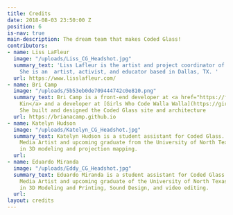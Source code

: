 ```yaml
---
title: Credits
date: 2018-08-03 23:50:00 Z
position: 6
is-nav: true
main-description: The dream team that makes Coded Glass!
contributors:
- name: Liss LaFleur
  image: "/uploads/Liss_CG_Headshot.jpg"
  summary_text: 'Liss Lafleur is the artist and project coordinator of Coded Glass.
    She is an  artist, activist, and educator based in Dallas, TX. '
  url: https://www.lisslafleur.com/
- name: Bri Camp
  image: "/uploads/5b53eb0de709444742c0e810.png"
  summary_text: Bri Camp is a front-end developer at <a href="https://fictivekin.com">Fictive
    Kin</a> and a developer at [Girls Who Code Walla Walla](https://girlswhocodeww.glitch.me/).
    She built and designed the Coded Glass site and architecture
  url: https://brianacamp.github.io
- name: Katelyn Hudson
  image: "/uploads/Katelyn_CG_Headshot.jpg"
  summary_text: Katelyn Hudson is a student assistant for Coded Glass. She is New
    Media Artist and upcoming graduate from the University of North Texas, and specializes
    in 3D modeling and projection mapping.
  url: 
- name: Eduardo Miranda
  image: "/uploads/Eddy_CG_Headshot.jpg"
  summary_text: Eduardo Miranda is a student assistant for Coded Glass. He is a New
    Media Artist and upcoming graduate of the University of North Texas, and specializes
    in 3D Modeling and Printing, Sound Design, and video editing.
  url: 
layout: credits
---
```


